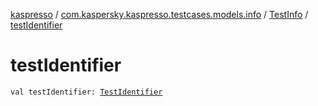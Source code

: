 [kaspresso](../../index.md) / [com.kaspersky.kaspresso.testcases.models.info](../index.md) / [TestInfo](index.md) / [testIdentifier](./test-identifier.md)

# testIdentifier

`val testIdentifier: `[`TestIdentifier`](../../com.kaspersky.kaspresso.testcases.models/-test-identifier/index.md)